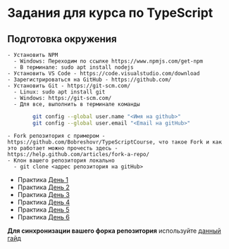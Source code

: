 # Задания для курса по TypeScript

## Подготовка окружения

    - Установить NPM
      - Windows: Переходим по ссылке https://www.npmjs.com/get-npm
      - В терминале: sudo apt install nodejs
    - Установить VS Code - https://code.visualstudio.com/download
    - Зарегистрироваться на GitHub - https://github.com/
    - Установить Git - https://git-scm.com/
      - Linux: sudo apt install git
      - Windows: https://git-scm.com/
      - Для все, выполнить в терминале команды
```bash
        git config --global user.name "<Имя на github>"
        git config --global user.email "<Email на gitHub>"
```
    - Fork репозитория с примером - https://github.com/Bobreshovr/TypeScriptCourse, что такое Fork и как это работает можно прочесть здесь - https://help.github.com/articles/fork-a-repo/
    - Клон вашего репозитория локально
      - git clone <адрес репозитория на gitHub>

- Практика [День 1](day1.md)
- Практика [День 2](day2.md)
- Практика [День 3](day3.md)
- Практика [День 4](day4.md)
- Практика [День 5](day5.md)
- Практика [День 6](day6.md)

**Для синхронизации вашего форка репозитория** используйте  [данный гайд](https://github.com/KirstieJane/STEMMRoleModels/wiki/Syncing-your-fork-to-the-original-repository-via-the-browser)